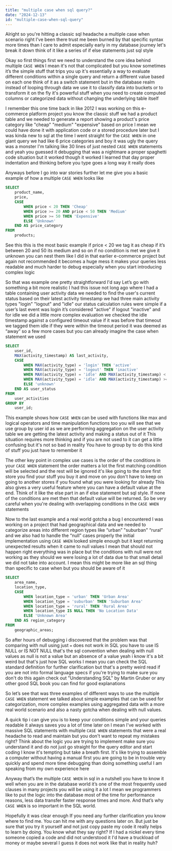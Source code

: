 ```yaml
---
title: "multiple case when sql query?"
date: "2024-12-13"
id: "multiple-case-when-sql-query"
---
```


Alright so you're hitting a classic sql headache a multiple case when scenario right I’ve been there trust me been burned by that specific syntax more times than I care to admit especially early in my database journey let's break it down think of it like a series of if else statements just sql style

Okay so first things first we need to understand the core idea behind multiple `CASE WHEN` I mean it's not that complicated but you know sometimes it’s the simple stuff that trips you up it's essentially a way to evaluate different conditions within a single query and return a different value based on each one think of it as a switch statement but in the database realm instead of looping through data we use it to classify data into buckets or to transform it on the fly it's powerful stuff when you need to create computed columns or categorized data without changing the underlying table itself

I remember this one time back in like 2012 I was working on this e-commerce platform project you know the classic stuff we had a product table and we needed to generate a report showing a product's price category like "cheap" "medium" "expensive" based on price I mean we could have done it with application code or a stored procedure later but I was kinda new to sql at the time I went straight for the `CASE WHEN` in one giant query we had like 6 price categories and boy it was ugly the query was a monster I'm talking like 30 lines of just nested `CASE WHEN` statements and yeah you guessed it debugging that was a nightmare a proper spaghetti code situation but it worked though it worked I learned that day proper indentation and thinking before you type goes a long way it really does

Anyways before I go into war stories further let me give you a basic example of how a multiple `CASE WHEN` looks like

```sql
SELECT
    product_name,
    price,
    CASE
        WHEN price < 20 THEN 'Cheap'
        WHEN price >= 20 AND price < 50 THEN 'Medium'
        WHEN price >= 50 THEN 'Expensive'
        ELSE 'Unknown'
    END AS price_category
FROM
    products;
```

See this this is the most basic example if price < 20 we tag it as cheap if it’s between 20 and 50 its medium and so on if no condition is met we give it unknown you can nest them like I did in that earlier e-commerce project but again not recommended it becomes a huge mess it makes your queries less readable and much harder to debug especially when you start introducing complex logic

So that was example one pretty straightforward I'd say Let’s go with something a bit more realistic I had this issue not long ago where I had a table containing user activity data we needed to find the user's current status based on their latest activity timestamp we had three main activity types "login" "logout" and "idle" our status calculation rules were simple if a user’s last event was login it’s considered "active" if logout "inactive" and for idle we did a little more complex evaluation we checked the idle timestamp against a configured timeout value if it was before that timeout we tagged them idle if they were within the timeout period it was deemed as “away” so a few more cases but you can already imagine the case when statement we used

```sql
SELECT
    user_id,
    MAX(activity_timestamp) AS last_activity,
    CASE
        WHEN MAX(activity_type) = 'login' THEN 'active'
        WHEN MAX(activity_type) = 'logout' THEN 'inactive'
        WHEN MAX(activity_type) = 'idle' AND MAX(activity_timestamp) < (CURRENT_TIMESTAMP - INTERVAL '15 minutes') THEN 'idle'
        WHEN MAX(activity_type) = 'idle' AND MAX(activity_timestamp) >= (CURRENT_TIMESTAMP - INTERVAL '15 minutes') THEN 'away'
        ELSE 'unknown'
    END AS user_status
FROM
    user_activities
GROUP BY
    user_id;
```

This example shows how `CASE WHEN` can be used with functions like max and logical operators and time manipulation functions too you will see that we use group by user id as we are performing aggregation on the user activity table we are getting the latest activity and making a status out of it This situation requires more thinking and if you are not used to it can get a little confusing but it's not so bad in reality You have to group by to do this kind of stuff you just have to remember it

The other key point in complex use cases is the order of the conditions in your `CASE WHEN` statement the order matters a lot the first matching condition will be selected and the rest will be ignored it's like going to the store first store you find your stuff you buy it and move on you don't have to keep on going to another stores if you found what you were looking for already This also gives a very useful feature where you can have a default value at the end. Think of it like the else part in an if else statement but sql style. If none of the conditions are met then that default value will be returned. So be very careful when you're dealing with overlapping conditions in the `CASE WHEN` statements

Now to the last example and a real world gotcha a bug I encountered I was working on a project that had geographical data and we needed to categorize areas into different region types like “urban” "suburban" “rural” and we also had to handle the “null” cases properly the initial implementation using `CASE WHEN` looked simple enough but it kept returning unexpected results when it came to null values I mean that should not happen right everything was in place but the conditions with null were not working as they should we were losing a lot of data due to that small detail we did not take into account. I mean this might be more like an sql thing than specific to case when but you should be aware of it

```sql
SELECT
    area_name,
    location_type,
    CASE
        WHEN location_type = 'urban' THEN 'Urban Area'
        WHEN location_type = 'suburban' THEN 'Suburban Area'
        WHEN location_type = 'rural' THEN 'Rural Area'
        WHEN location_type IS NULL THEN 'No Location Data'
        ELSE 'Unknown Area'
    END AS region_category
FROM
    geographic_areas;
```

So after hours of debugging i discovered that the problem was that comparing with null using just `=` does not work in SQL you have to use IS NULL or IS NOT NULL that's the sql convention when dealing with null values as null is not a value but an absence of a value yeah i know it's a bit weird but that's just how SQL works I mean you can check the SQL standard definition for further clarification but that's a pretty weird read if you are not into formal language specs if you're trying to make sure you don't do this again check out "Understanding SQL" by Martin Gruber or any other good SQL book you can find for good explanations

So let’s see that was three examples of different ways to use the multiple `CASE WHEN` statement we talked about simple examples that can be used for categorization, more complex examples using aggregated data with a more real world scenario and also a nasty gotcha when dealing with null values.

A quick tip i can give you is to keep your conditions simple and your queries readable it always saves you a lot of time later on I mean I've worked with massive SQL statements with multiple `CASE WHEN` statements that were a real headache to read and maintain but you don't want to repeat my mistakes right? Think about the logic you are trying to implement make sure you understand it and do not just go straight for the query editor and start coding I know it's tempting but take a breath first. It's like trying to assemble a computer without having a manual first you are going to be in trouble very quickly and spend more time debugging than doing something useful I am speaking from my own experience here

Anyway that’s the multiple `CASE WHEN` in sql in a nutshell you have to know it well when you are in the database world it’s one of the most frequently used clauses in many projects you will be using it a lot I mean we programmers like to put the logic into the database most of the time for performance reasons, less data transfer faster response times and more. And that’s why `CASE WHEN` is so important in the SQL world.

Hopefully it was clear enough If you need any further clarification you know where to find me. You can hit me with any questions later on. But just be sure that you try it yourself and not just copy paste my code it really helps to learn by doing. You know what they say right? If I had a nickel every time someone copied a code and did not understood it I'd have a truckload of money or maybe several I guess it does not work like that in reality huh?
